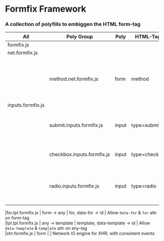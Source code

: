 # Formfix Framework

### A collection of polyfills to embiggen the HTML form-tag


All   | Poly Group | Poly      | HTML-Tags       | Attrs                           | Description                                            
------|------------|-----------|-----------------|---------------------------------|----------------------------------------------------
formfix.js                   |||                 |                                 |                                   
 | net.formfix.js             ||                 |                                 |  
 || method.net.formfix.js   |  form          | method                     | Allow additional HTTP methods (PUT, PATCH, DELETE)         
 | inputs.formfix.js          ||                 |                                 |   
 || submit.inputs.formfix.js   |  input          | type=submit                     | Disable submit on form send; enable on receive         
 || checkbox.inputs.formfix.js |  input          | type=checkbox                   | Allow unchecked to be sent on submit                   
 || radio.inputs.formfix.js    |  input          | type=radio                      | Allow `data-current` & `current` for easier templating 

|for.tpl.formfix.js       | form -> any     | for, data-for -> id             | Allow `data-for` & `for` attr on form-tag              
|tpl.tpl.formfix.js       | any -> template | template, data-template -> id   | Allow `data-template` & `template` attr on any-tag              
|xhr.formfix.js       | form            |                                 | Network IO engine for XHR; with consistent events      
